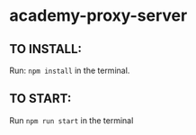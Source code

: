 # academy-proxy-server

## TO INSTALL:

Run: `npm install` in the terminal.

## TO START:

Run `npm run start` in the terminal